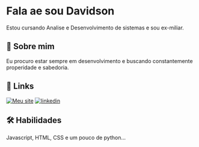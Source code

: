 
# Fala ae sou Davidson

Estou cursando Analise e Desenvolvimento de sistemas e sou ex-miliar.


## 🚀 Sobre mim
Eu procuro estar sempre em desenvolvimento e buscando constantemente properidade e sabedoria.


## 🔗 Links
[![Meu site](https://img.shields.io/badge/my_portfolio-000?style=for-the-badge&logo=ko-fi&logoColor=white)](https://cdautopecas.commercesuite.com.br/)
[![linkedin](https://img.shields.io/badge/linkedin-0A66C2?style=for-the-badge&logo=linkedin&logoColor=white)](https://www.linkedin.com/in/davidson-guimaraes1996/)



## 🛠 Habilidades
Javascript, HTML, CSS e um pouco de python...

